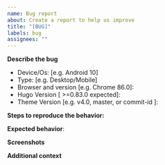 ```yaml
---
name: Bug report
about: Create a report to help us improve
title: "[BUG]"
labels: bug
assignees: ""
---
```


<!--

## READ BEFORE OPENING ISSUES

Please fill the template below
- **DO NOT** ask for instructions.
- Use Discussions section if you need help
- See project wiki https://github.com/adityatelange/hugo-PaperMod/wiki
- Read FAQs section https://github.com/adityatelange/hugo-PaperMod/wiki/FAQs
- Search for previous issues/ pull requests

-->

**Describe the bug**

<!-- A clear and concise description of what the bug is. -->

- Device/Os: [e.g. Android 10]
- Type: [e.g. Desktop/Mobile]
- Browser and version [e.g. Chrome 86.0]:
- Hugo Version [ >=0.83.0 expected]:
- Theme Version [e.g. v4.0, master, or commit-id ]:

**Steps to reproduce the behavior:**

<!--
1. Go to '...'
2. Click on '....'
3. Scroll down to '....'
4. See error
-->

**Expected behavior**:

<!-- A clear and concise description of what you expected to happen. -->

**Screenshots**

<!-- If applicable, add screenshots to help explain your problem. -->

**Additional context**

<!--Add any other context about the problem here. -->
